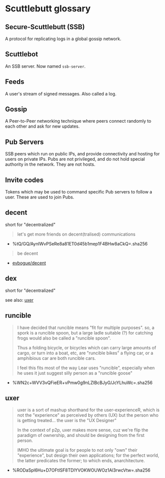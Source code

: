 # Scuttlebutt glossary

## Secure-Scuttlebutt (SSB)
 
A protocol for replicating logs in a global gossip network.
 
## Scuttlebot
 
An SSB server. Now named `ssb-server`.
 
## Feeds
 
A user's stream of signed messages. Also called a log.
 
## Gossip
 
A Peer-to-Peer networking technique where peers connect randomly to each other and ask for new updates.

## Pub Servers

SSB peers which run on public IPs, and provide connectivity and hosting for users on private IPs. Pubs are not privileged, and do not hold special authority in the network. They are not hosts.

## Invite codes

Tokens which may be used to command specific Pub servers to follow a user. These are used to join Pubs.

## decent

short for "decentralized"

> let's get more friends on decent(tralised) communications

- %tQ/GQ/AynIWvPSeRe8a81ET0d45b1mep1F4BHw8aCkQ=.sha256

> be decent

- [evbogue/decent](https://github.com/evbogue/decent)

## dex

short for "decentralized"

see also: [uxer](#uxer)

## runcible

> I have decided that runcible means "fit for multiple purposes".
so, a spork is a runcible spoon, but a large ladle suitable (?) for catching frogs would also be called a "runcible spoon".
>
> Thus a folding bicycle, or bicycles which can carry large amounts of cargo, or turn into a boat, etc, are "runcible bikes" a flying car, or a amphibious car are both runcible cars.
>
> I feel this fits most of the way Lear uses "runcible", especially when he uses it just suggest silly person as a "runcible goose"

- %WN2c+WVV3vQFieER+vPmw0g9nLZIBcBJyG/JcYLhuWc=.sha256

## uxer

> uxer is a sort of mashup shorthand for the user-experienceR, which is not the "experience" as perceived by others (UX) but the person who is getting treated... the uxer is the "UX Designer"
>
> In the context of p2p, uxer makes more sense, cuz we're flip the paradigm of ownership, and should be designing from the first person.
>
> IMHO the ultimate goal is for people to not only "own" their "experience", but design their own applications;  for the perfect world, the latter predicates the former;  to which ends, anarchitecture.

- %RODaSpl6Hu+D7OFtISF8TDlYVOKWOUWOz1Al3rwcVtw=.sha256
